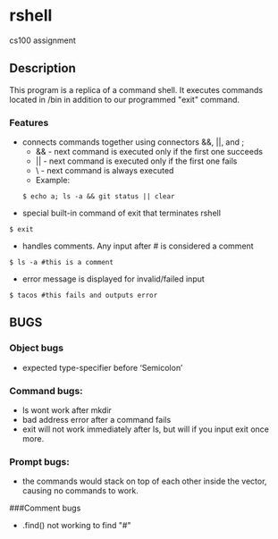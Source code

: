 # rshell
cs100 assignment


## Description
This program is a replica of a command shell. It executes commands located in /bin in addition
to our programmed "exit" command.

### Features
- connects commands together using connectors &&, ||, and ;
    * && - next command is executed only if the first one succeeds
    * || - next command is executed only if the first one fails
    * \ - next command is always executed
    * Example:
    ~~~
    $ echo a; ls -a && git status || clear
    ~~~
- special built-in command of exit that terminates rshell
~~~
$ exit
~~~
- handles comments. Any input after # is considered a comment
~~~
$ ls -a #this is a comment
~~~
- error message is displayed for invalid/failed input
~~~
$ tacos #this fails and outputs error
~~~

## BUGS
### Object bugs
- expected type-specifier before ‘Semicolon’

### Command bugs:
- ls wont work after mkdir
- bad address error after a command fails
- exit will not work immediately after ls, but will if you input exit once more.

### Prompt bugs:
- the commands would stack on top of each other inside the vector, causing no commands to work.

###Comment bugs
- .find() not working to find "#"
